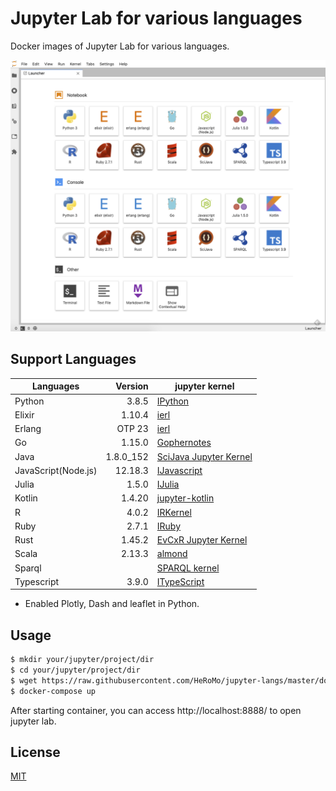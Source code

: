 # Jupyter Lab for various languages

Docker images of Jupyter Lab for various languages.

![Launcher](./doc/launcher.png)

## Support Languages

|Languages|Version|jupyter kernel|
|---|--:|---|
| Python|3.8.5|[IPython](https://ipython.org/)|
| Elixir|1.10.4|[ierl](https://github.com/filmor/ierl)|
| Erlang|OTP 23|[ierl](https://github.com/filmor/ierl)|
| Go|1.15.0|[Gophernotes](https://github.com/gopherdata/gophernotes)|
| Java |1.8.0_152|[SciJava Jupyter Kernel](https://github.com/hadim/scijava-jupyter-kernel)|
| JavaScript(Node.js)|12.18.3|[IJavascript](https://github.com/n-riesco/ijavascript)|
| Julia |1.5.0|[IJulia](https://github.com/JuliaLang/IJulia.jl)|
| Kotlin|1.4.20|[jupyter\-kotlin](https://github.com/ligee/kotlin-jupyter)|
| R |4.0.2|[IRKernel](http://irkernel.github.io/)|
| Ruby| 2.7.1 |[IRuby](https://github.com/SciRuby/iruby)|
| Rust |1.45.2|[EvCxR Jupyter Kernel](https://github.com/google/evcxr/tree/master/evcxr_jupyter)|
| Scala |2.13.3|[almond](https://github.com/almond-sh/almond)|
| Sparql||[SPARQL kernel](https://github.com/paulovn/sparql-kernel)|
| Typescript| 3.9.0 | [ITypeScript](https://github.com/nearbydelta/itypescript)|

* Enabled Plotly, Dash and leaflet in Python.

## Usage 

```bash
$ mkdir your/jupyter/project/dir
$ cd your/jupyter/project/dir
$ wget https://raw.githubusercontent.com/HeRoMo/jupyter-langs/master/docker-compose.yml
$ docker-compose up
```

After starting container, you can access http://localhost:8888/ to open jupyter lab.

## License

[MIT](License.txt)
